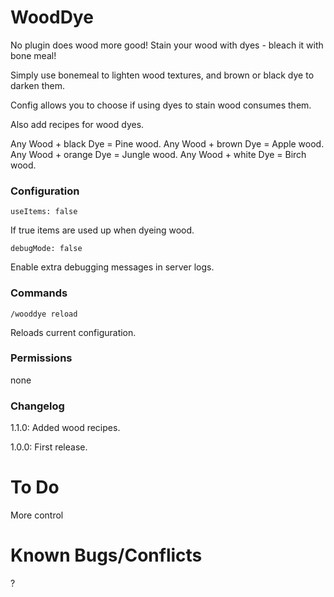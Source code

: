 WoodDye
==========
No plugin does wood more good! Stain your wood with dyes - bleach it with bone meal!

Simply use bonemeal to lighten wood textures, and brown or black dye to darken them.

Config allows you to choose if using dyes to stain wood consumes them.


Also add recipes for wood dyes.

Any Wood + black Dye = Pine wood.
Any Wood + brown Dye = Apple wood.
Any Wood + orange Dye = Jungle wood.
Any Wood + white Dye = Birch wood.

### Configuration

	useItems: false
If true items are used up when dyeing wood.

    debugMode: false
Enable extra debugging messages in server logs.

### Commands

	/wooddye reload
Reloads current configuration.


### Permissions

none
	

### Changelog

1.1.0:  Added wood recipes.

1.0.0:  First release.


To Do
=====
More control


Known Bugs/Conflicts
====================

?
